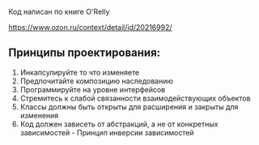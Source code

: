 Код написан по книге O'Relly

https://www.ozon.ru/context/detail/id/20216992/


## **Принципы проектирования:**

1. Инкапсулируйте то что изменяете
2. Предпочитайте композицию наследованию
3. Программируйте на уровне интерфейсов
4. Стремитесь к слабой связанности взаимодействующих объектов
5. Классы должны быть открыты для расширения и закрыты для изменения 
6. Код должен зависеть от абстракций, а не от конкретных зависимостей - Принцип инверсии зависимостей